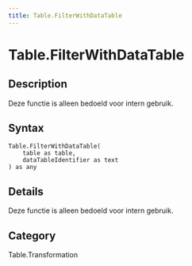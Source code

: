 ```yaml
---
title: Table.FilterWithDataTable
---
```


# Table.FilterWithDataTable


## Description

Deze functie is alleen bedoeld voor intern gebruik.


## Syntax

```powerquery
Table.FilterWithDataTable(
    table as table,
    dataTableIdentifier as text
) as any
```


## Details

Deze functie is alleen bedoeld voor intern gebruik.



## Category
Table.Transformation
